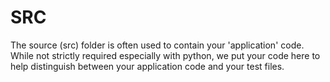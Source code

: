 # SRC

The source (src) folder is often used to contain your 'application' code. While not strictly required especially with
python, we put your code here to help distinguish between your application code and your test files.